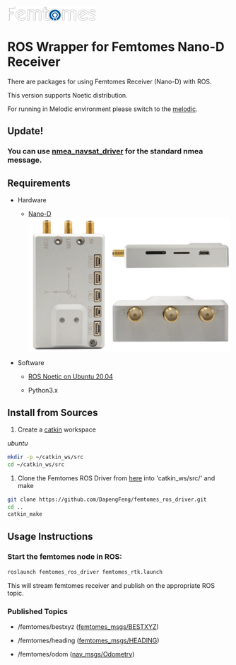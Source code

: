 <img title="" src="./FemtomesLogo.png" alt="" data-align="center">

# ROS Wrapper for Femtomes Nano-D Receiver

There are packages for using Femtomes Receiver (Nano-D) with ROS.

This version supports Noetic distribution.

For running in Melodic environment please switch to the [melodic](https://github.com/DapengFeng/femtomes_ros_driver/tree/melodic). 

## Update!

### You can use [nmea_navsat_driver](http://wiki.ros.org/nmea_navsat_driver) for the standard nmea message.

## Requirements

- Hardware
  
  - [Nano-D](http://www.femtomes.com/en/Nano.php?name=Nano)<img src="./Nano_D.png" title="" alt="" data-align="center">

- Software
  
  - [ROS Noetic on Ubuntu 20.04](http://wiki.ros.org/noetic/Installation/Ubuntu)
  
  - Python3.x

## Install from Sources

1. Create a [catkin](http://wiki.ros.org/catkin#Installing_catkin) workspace

*ubuntu*

```bash
mkdir -p ~/catkin_ws/src
cd ~/catkin_ws/src
```

1. Clone the Femtomes  ROS Driver from [here](https://github.com/DapengFeng/femtomes_ros_driver) into 'catkin_ws/src/' and make

```bash
git clone https://github.com/DapengFeng/femtomes_ros_driver.git
cd ..
catkin_make
```

## Usage Instructions

### Start the femtomes node in ROS:

```bash
roslaunch femtomes_ros_driver femtomes_rtk.launch
```

This will stream femtomes receiver and publish on the appropriate ROS topic.

### Published Topics

- /femtomes/bestxyz ([femtomes_msgs/BESTXYZ](https://raw.githubusercontent.com/DapengFeng/femtomes_ros_driver/main/msg/FemtomesBESTXYZ.msg))

- /femtomes/heading ([femtomes_msgs/HEADING](https://raw.githubusercontent.com/DapengFeng/femtomes_ros_driver/main/msg/FemtomesHEADING.msg))

- /femtomes/odom ([nav_msgs/Odometry](http://docs.ros.org/en/noetic/api/nav_msgs/html/msg/Odometry.html))


